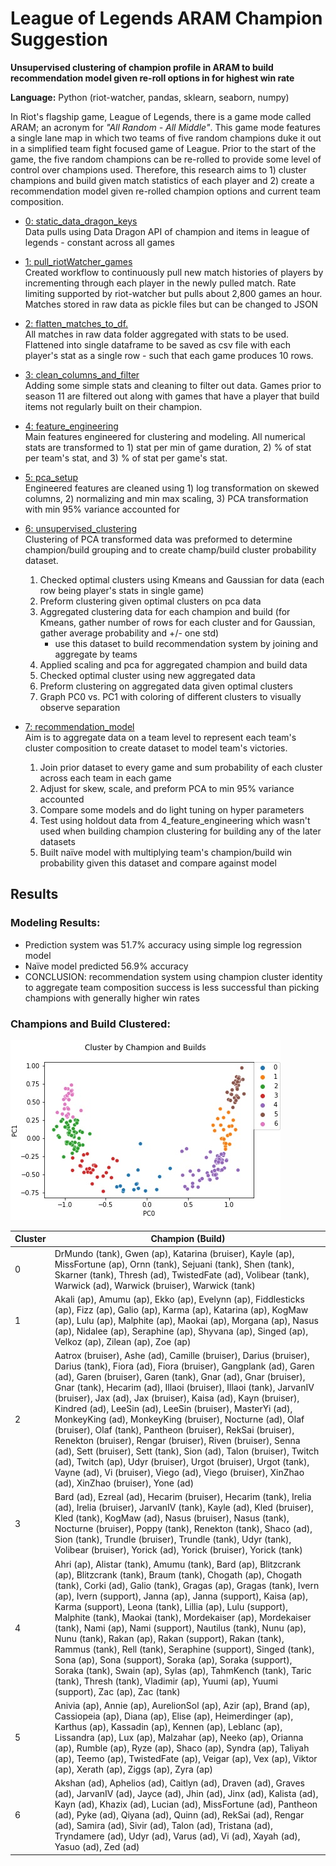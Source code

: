 # League of Legends ARAM Champion Suggestion

**Unsupervised clustering of champion profile in ARAM to build recommendation model given re-roll options in for highest win rate**

**Language:** Python (riot-watcher, pandas, sklearn, seaborn, numpy)

In Riot's flagship game, League of Legends, there is a game mode called ARAM; an acronym for *"All Random - All Middle"*. This game mode features a single lane map in which two teams of five random champions duke it out in a simplified team fight focused game of League. Prior to the start of the game, the five random champions can be re-rolled to provide some level of control over champions used. Therefore, this research aims to 1) cluster champions and build given match statistics of each player and 2) create a recommendation model given re-rolled champion options and current team composition.

- [0: static_data_dragon_keys](https://github.com/albechen/lol_aram_character_suggestion/blob/main/0_static_data_dragon_keys.py) <br/>
Data pulls using Data Dragon API of champion and items in league of legends - constant across all games

- [1: pull_riotWatcher_games](https://github.com/albechen/lol_aram_character_suggestion/blob/main/1_pull_riotWatcher_games.py) <br/>
Created workflow to continuously pull new match histories of players by incrementing through each player in the newly pulled match. Rate limiting supported by riot-watcher but pulls about 2,800 games an hour. Matches stored in raw data as pickle files but can be changed to JSON

- [2: flatten_matches_to_df.](https://github.com/albechen/lol_aram_character_suggestion/blob/main/2_flatten_matches_to_df..py) <br/>
All matches in raw data folder aggregated with stats to be used. Flattened into single dataframe to be saved as csv file with each player's stat as a single row - such that each game produces 10 rows.

- [3: clean_columns_and_filter](https://github.com/albechen/lol_aram_character_suggestion/blob/main/3_clean_columns_and_filter.py) <br/>
Adding some simple stats and cleaning to filter out data. Games prior to season 11 are filtered out along with games that have a player that build items not regularly built on their champion.

- [4: feature_engineering](https://github.com/albechen/lol_aram_character_suggestion/blob/main/4_feature_engineering.py) <br/>
Main features engineered for clustering and modeling. All numerical stats are transformed to 1) stat per min of game duration, 2) % of stat per team's stat, and 3) % of stat per game's stat.

- [5: pca_setup](https://github.com/albechen/lol_aram_character_suggestion/blob/main/5_pca_setup.py) <br/>
Engineered features are cleaned using 1) log transformation on skewed columns, 2) normalizing and min max scaling, 3) PCA transformation with min 95% variance accounted for

- [6: unsupervised_clustering](https://github.com/albechen/lol_aram_character_suggestion/blob/main/6_unsupervised_clustering.py) <br/>
Clustering of PCA transformed data was preformed to determine champion/build grouping and to create champ/build cluster probability dataset.
  1. Checked optimal clusters using Kmeans and Gaussian for data (each row being player's stats in single game)
  2. Preform clustering given optimal clusters on pca data
  3. Aggregated clustering data for each champion and build (for Kmeans, gather number of rows for each cluster and for Gaussian, gather average probability and +/- one std)
     - use this dataset to build recommendation system by joining and aggregate by teams
  4. Applied scaling and pca for aggregated champion and build data
  5. Checked optimal cluster using new aggregated data
  6. Preform clustering on aggregated data given optimal clusters
  7. Graph PC0 vs. PC1 with coloring of different clusters to visually observe separation

- [7: recommendation_model](https://github.com/albechen/lol_aram_character_suggestion/blob/main/7_recommendation_model.py) <br/>
Aim is to aggregate data on a team level to represent each team's cluster composition to create dataset to model team's victories.
  1. Join prior dataset to every game and sum probability of each cluster across each team in each game
  2. Adjust for skew, scale, and preform PCA to min 95% variance accounted
  3. Compare some models and do light tuning on hyper parameters
  4. Test using holdout data from 4_feature_engineering which wasn't used when building champion clustering for building any of the later datasets
  5. Built naïve model with multiplying team's champion/build win probability given this dataset and compare against model

## Results
### Modeling Results:
- Prediction system was 51.7% accuracy using simple log regression model <br/>
- Naïve model predicted 56.9% accuracy
- CONCLUSION: recommendation system using champion cluster identity to aggregate team composition success is less successful than picking champions with generally higher win rates

### Champions and Build Clustered:
![alt text](/data/results/images/championCluster_gaussian.jpg " championCluster")

| Cluster | Champion (Build)                                                                                                                                                                                                                                                                                                                                                                                                                                                                                                                                                                                                                                                                                                                                                                                                                     |
| ------- | ------------------------------------------------------------------------------------------------------------------------------------------------------------------------------------------------------------------------------------------------------------------------------------------------------------------------------------------------------------------------------------------------------------------------------------------------------------------------------------------------------------------------------------------------------------------------------------------------------------------------------------------------------------------------------------------------------------------------------------------------------------------------------------------------------------------------------------ |
| 0       | DrMundo (tank), Gwen (ap), Katarina (bruiser), Kayle (ap), MissFortune (ap), Ornn (tank), Sejuani (tank), Shen (tank), Skarner (tank), Thresh (ad), TwistedFate (ad), Volibear (tank), Warwick (ad), Warwick (bruiser), Warwick (tank)                                                                                                                                                                                                                                                                                                                                                                                                                                                                                                                                                                                               |
| 1       | Akali (ap), Amumu (ap), Ekko (ap), Evelynn (ap), Fiddlesticks (ap), Fizz (ap), Galio (ap), Karma (ap), Katarina (ap), KogMaw (ap), Lulu (ap), Malphite (ap), Maokai (ap), Morgana (ap), Nasus (ap), Nidalee (ap), Seraphine (ap), Shyvana (ap), Singed (ap), Velkoz (ap), Zilean (ap), Zoe (ap)                                                                                                                                                                                                                                                                                                                                                                                                                                                                                                                                      |
| 2       | Aatrox (bruiser), Ashe (ad), Camille (bruiser), Darius (bruiser), Darius (tank), Fiora (ad), Fiora (bruiser), Gangplank (ad), Garen (ad), Garen (bruiser), Garen (tank), Gnar (ad), Gnar (bruiser), Gnar (tank), Hecarim (ad), Illaoi (bruiser), Illaoi (tank), JarvanIV (bruiser), Jax (ad), Jax (bruiser), Kaisa (ad), Kayn (bruiser), Kindred (ad), LeeSin (ad), LeeSin (bruiser), MasterYi (ad), MonkeyKing (ad), MonkeyKing (bruiser), Nocturne (ad), Olaf (bruiser), Olaf (tank), Pantheon (bruiser), RekSai (bruiser), Renekton (bruiser), Rengar (bruiser), Riven (bruiser), Senna (ad), Sett (bruiser), Sett (tank), Sion (ad), Talon (bruiser), Twitch (ad), Twitch (ap), Udyr (bruiser), Urgot (bruiser), Urgot (tank), Vayne (ad), Vi (bruiser), Viego (ad), Viego (bruiser), XinZhao (ad), XinZhao (bruiser), Yone (ad) |
| 3       | Bard (ad), Ezreal (ad), Hecarim (bruiser), Hecarim (tank), Irelia (ad), Irelia (bruiser), JarvanIV (tank), Kayle (ad), Kled (bruiser), Kled (tank), KogMaw (ad), Nasus (bruiser), Nasus (tank), Nocturne (bruiser), Poppy (tank), Renekton (tank), Shaco (ad), Sion (tank), Trundle (bruiser), Trundle (tank), Udyr (tank), Volibear (bruiser), Yorick (ad), Yorick (bruiser), Yorick (tank)                                                                                                                                                                                                                                                                                                                                                                                                                                         |
| 4       | Ahri (ap), Alistar (tank), Amumu (tank), Bard (ap), Blitzcrank (ap), Blitzcrank (tank), Braum (tank), Chogath (ap), Chogath (tank), Corki (ad), Galio (tank), Gragas (ap), Gragas (tank), Ivern (ap), Ivern (support), Janna (ap), Janna (support), Kaisa (ap), Karma (support), Leona (tank), Lillia (ap), Lulu (support), Malphite (tank), Maokai (tank), Mordekaiser (ap), Mordekaiser (tank), Nami (ap), Nami (support), Nautilus (tank), Nunu (ap), Nunu (tank), Rakan (ap), Rakan (support), Rakan (tank), Rammus (tank), Rell (tank), Seraphine (support), Singed (tank), Sona (ap), Sona (support), Soraka (ap), Soraka (support), Soraka (tank), Swain (ap), Sylas (ap), TahmKench (tank), Taric (tank), Thresh (tank), Vladimir (ap), Yuumi (ap), Yuumi (support), Zac (ap), Zac (tank)                                    |
| 5       | Anivia (ap), Annie (ap), AurelionSol (ap), Azir (ap), Brand (ap), Cassiopeia (ap), Diana (ap), Elise (ap), Heimerdinger (ap), Karthus (ap), Kassadin (ap), Kennen (ap), Leblanc (ap), Lissandra (ap), Lux (ap), Malzahar (ap), Neeko (ap), Orianna (ap), Rumble (ap), Ryze (ap), Shaco (ap), Syndra (ap), Taliyah (ap), Teemo (ap), TwistedFate (ap), Veigar (ap), Vex (ap), Viktor (ap), Xerath (ap), Ziggs (ap), Zyra (ap)                                                                                                                                                                                                                                                                                                                                                                                                         |
| 6       | Akshan (ad), Aphelios (ad), Caitlyn (ad), Draven (ad), Graves (ad), JarvanIV (ad), Jayce (ad), Jhin (ad), Jinx (ad), Kalista (ad), Kayn (ad), Khazix (ad), Lucian (ad), MissFortune (ad), Pantheon (ad), Pyke (ad), Qiyana (ad), Quinn (ad), RekSai (ad), Rengar (ad), Samira (ad), Sivir (ad), Talon (ad), Tristana (ad), Tryndamere (ad), Udyr (ad), Varus (ad), Vi (ad), Xayah (ad), Yasuo (ad), Zed (ad)                                                                                                                                                                                                                                                                                                                                                                                                                         |
